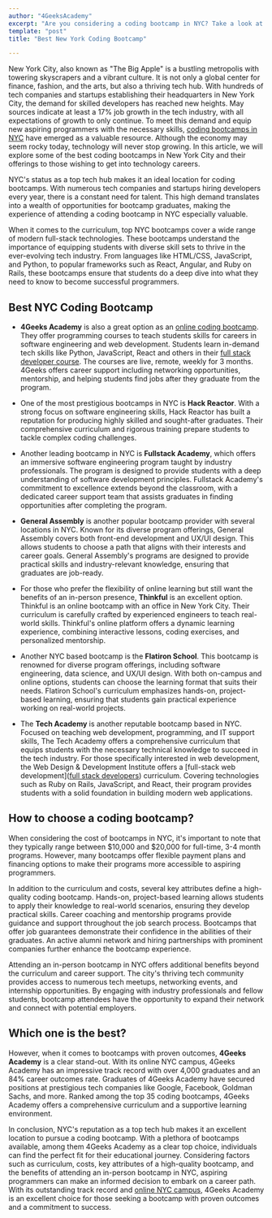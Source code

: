 ```yaml
---
author: "4GeeksAcademy"
excerpt: "Are you considering a coding bootcamp in NYC? Take a look at the best options you have available to choose to start your coding career!"
template: "post"
title: "Best New York Coding Bootcamp"

---
```


New York City, also known as "The Big Apple" is a bustling metropolis with towering skyscrapers and a vibrant culture. It is not only a global center for finance, fashion, and the arts, but also a thriving tech hub. With hundreds of tech companies and startups establishing their headquarters in New York City, the demand for skilled developers has reached new heights. May sources indicate at least a 17% job growth in the tech industry, with all expectations of growth to only continue. To meet this demand and equip new aspiring programmers with the necessary skills, [coding bootcamps in NYC](https://4geeksacademy.com/us/coding-campus/coding-bootcamp-nyc) have emerged as a valuable resource. Although the economy may seem rocky today, technology will never stop growing. In this article, we will explore some of the best coding bootcamps in New York City and their offerings to those wishing to get into technology careers.

NYC's status as a top tech hub makes it an ideal location for coding bootcamps. With numerous tech companies and startups hiring developers every year, there is a constant need for talent. This high demand translates into a wealth of opportunities for bootcamp graduates, making the experience of attending a coding bootcamp in NYC especially valuable.

When it comes to the curriculum, top NYC bootcamps cover a wide range of modern full-stack technologies. These bootcamps understand the importance of equipping students with diverse skill sets to thrive in the ever-evolving tech industry. From languages like HTML/CSS, JavaScript, and Python, to popular frameworks such as React, Angular, and Ruby on Rails, these bootcamps ensure that students do a deep dive into what they need to know to become successful programmers.

## Best NYC Coding Bootcamp

* **4Geeks Academy** is also a great option as an [online coding bootcamp](https://4geeksacademy.com/us/coding-campus/online-coding-bootcamp). They offer programming courses to teach students skills for careers in software engineering and web development. Students learn in-demand tech skills like Python, JavaScript, React and others in their [full stack developer course](https://4geeksacademy.com/us/coding-bootcamps/part-time-full-stack-developer). The courses are live, remote, weekly for 3 months. 4Geeks offers career support including networking opportunities, mentorship, and helping students find jobs after they graduate from the program.

* One of the most prestigious bootcamps in NYC is **Hack Reactor**. With a strong focus on software engineering skills, Hack Reactor has built a reputation for producing highly skilled and sought-after graduates. Their comprehensive curriculum and rigorous training prepare students to tackle complex coding challenges.

* Another leading bootcamp in NYC is **Fullstack Academy**, which offers an immersive software engineering program taught by industry professionals. The program is designed to provide students with a deep understanding of software development principles. Fullstack Academy's commitment to excellence extends beyond the classroom, with a dedicated career support team that assists graduates in finding opportunities after completing the program.

* **General Assembly** is another popular bootcamp provider with several locations in NYC. Known for its diverse program offerings, General Assembly covers both front-end development and UX/UI design. This allows students to choose a path that aligns with their interests and career goals. General Assembly's programs are designed to provide practical skills and industry-relevant knowledge, ensuring that graduates are job-ready.

* For those who prefer the flexibility of online learning but still want the benefits of an in-person presence, **Thinkful** is an excellent option. Thinkful is an online bootcamp with an office in New York City. Their curriculum is carefully crafted by experienced engineers to teach real-world skills. Thinkful's online platform offers a dynamic learning experience, combining interactive lessons, coding exercises, and personalized mentorship.

* Another NYC based bootcamp is the **Flatiron School**. This bootcamp is renowned for diverse program offerings, including software engineering, data science, and UX/UI design. With both on-campus and online options, students can choose the learning format that suits their needs. Flatiron School's curriculum emphasizes hands-on, project-based learning, ensuring that students gain practical experience working on real-world projects.

* The **Tech Academy** is another reputable bootcamp based in NYC. Focused on teaching web development, programming, and IT support skills, The Tech Academy offers a comprehensive curriculum that equips students with the necessary technical knowledge to succeed in the tech industry. For those specifically interested in web development, the Web Design & Development Institute offers a [full-stack web development]([full stack developers](https://4geeksacademy.com/us/full-stack-developer/full-stack-developer)) curriculum. Covering technologies such as Ruby on Rails, JavaScript, and React, their program provides students with a solid foundation in building modern web applications. 

## How to choose a coding bootcamp?

When considering the cost of bootcamps in NYC, it's important to note that they typically range between $10,000 and $20,000 for full-time, 3-4 month programs. However, many bootcamps offer flexible payment plans and financing options to make their programs more accessible to aspiring programmers.

In addition to the curriculum and costs, several key attributes define a high-quality coding bootcamp. Hands-on, project-based learning allows students to apply their knowledge to real-world scenarios, ensuring they develop practical skills. Career coaching and mentorship programs provide guidance and support throughout the job search process. Bootcamps that offer job guarantees demonstrate their confidence in the abilities of their graduates. An active alumni network and hiring partnerships with prominent companies further enhance the bootcamp experience.

Attending an in-person bootcamp in NYC offers additional benefits beyond the curriculum and career support. The city's thriving tech community provides access to numerous tech meetups, networking events, and internship opportunities. By engaging with industry professionals and fellow students, bootcamp attendees have the opportunity to expand their network and connect with potential employers.

## Which one is the best?

However, when it comes to bootcamps with proven outcomes, **4Geeks Academy** is a clear stand-out. With its online NYC campus, 4Geeks Academy has an impressive track record with over 4,000 graduates and an 84% career outcomes rate. Graduates of 4Geeks Academy have secured positions at prestigious tech companies like Google, Facebook, Goldman Sachs, and more. Ranked among the top 35 coding bootcamps, 4Geeks Academy offers a comprehensive curriculum and a supportive learning environment.

In conclusion, NYC's reputation as a top tech hub makes it an excellent location to pursue a coding bootcamp. With a plethora of bootcamps available, among them 4Geeks Academy as a clear top choice, individuals can find the perfect fit for their educational journey. Considering factors such as curriculum, costs, key attributes of a high-quality bootcamp, and the benefits of attending an in-person bootcamp in NYC, aspiring programmers can make an informed decision to embark on a career path. With its outstanding track record and [online NYC campus](https://4geeksacademy.com/us/coding-campus/coding-bootcamp-nyc), 4Geeks Academy is an excellent choice for those seeking a bootcamp with proven outcomes and a commitment to success.